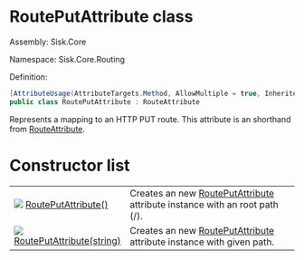 <!--

Copyrights 2023 Sisk Framework - CypherPotato
Published under MIT license

!!! DO NOT EDIT THIS FILE !!!
This file was generated by a tool in the Sisk package. To edit the information in this documentation,
edit the XML documentation present in the Sisk source code.

-->

# RoutePutAttribute class
Assembly: Sisk.Core

Namespace: Sisk.Core.Routing

Definition:

```cs
[AttributeUsage(AttributeTargets.Method, AllowMultiple = true, Inherited = true)]
public class RoutePutAttribute : RouteAttribute
```

Represents a mapping to an HTTP PUT route. This attribute is an shorthand from <a href="/spec/Sisk.Core.Routing.RouteAttribute.md">RouteAttribute</a>.


# Constructor list

<table>
    <tbody>
<tr>
    <td style="width: 33%">
        <img class="icon" src="/assets/img/icons/constructor.svg">
        <a href="/spec/Sisk.Core.Routing.RoutePutAttribute.RoutePutAttribute().md">
            RoutePutAttribute()
        </a>
    </td>
    <td>
        Creates an new <a href="/spec/Sisk.Core.Routing.RoutePutAttribute.md">RoutePutAttribute</a> attribute instance with an root path (/).
    </td>
</tr>
<tr>
    <td style="width: 33%">
        <img class="icon" src="/assets/img/icons/constructor.svg">
        <a href="/spec/Sisk.Core.Routing.RoutePutAttribute.RoutePutAttribute(string).md">
            RoutePutAttribute(string)
        </a>
    </td>
    <td>
        Creates an new <a href="/spec/Sisk.Core.Routing.RoutePutAttribute.md">RoutePutAttribute</a> attribute instance with given path.
    </td>
</tr>
    </tbody>
</table>
